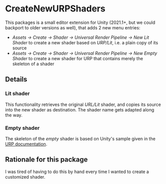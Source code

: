 # CreateNewURPShaders

This packages is a small editor extension for Unity (2021.1+, but we could backport to older versions as well),
that adds 2 new menu entries:

- _Assets -> Create -> Shader -> Universal Render Pipeline -> New Lit Shader_
    to create a new shader based on _URP/Lit_, i.e. a plain copy of its source
- _Assets -> Create -> Shader -> Universal Render Pipeline -> New Empty Shader_
    to create a new shader for URP that contains merely the skeleton of a shader

## Details

### Lit shader

This functionality retrieves the original _URL/Lit_ shader, and copies its source
into the new shader as destination. The shader name gets adapted along the way.

### Empty shader

The skeleton of the _empty_ shader is based on Unity's sample given in the
[URP documentation](https://docs.unity3d.com/Packages/com.unity.render-pipelines.universal@11.0/manual/writing-shaders-urp-basic-unlit-structure.html).

## Rationale for this package

I was tired of having to do this by hand every time I wanted to create a customized shader.
